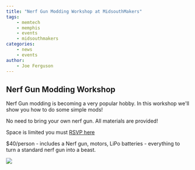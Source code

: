 ```yaml
---
title: "Nerf Gun Modding Workshop at MidsouthMakers"
tags:
    - memtech
    - memphis
    - events
    - midsouthmakers
categories:
    - news
    - events
author:
    - Joe Ferguson
---
```


<h2>Nerf Gun Modding Workshop</h2>

Nerf Gun modding is becoming a very popular hobby. In this workshop we'll show you how to do some simple mods!

No need to bring your own nerf gun. All materials are provided!

Space is limited you must <a href="https://www.meetup.com/MidsouthMakers/events/235934263/" target="_blank">RSVP here</a>

$40/person - includes a Nerf gun, motors, LiPo batteries - everything to turn a standard nerf gun into a beast.

![](https://a248.e.akamai.net/secure.meetupstatic.com/photos/event/e/3/2/0/600_456478144.jpeg)